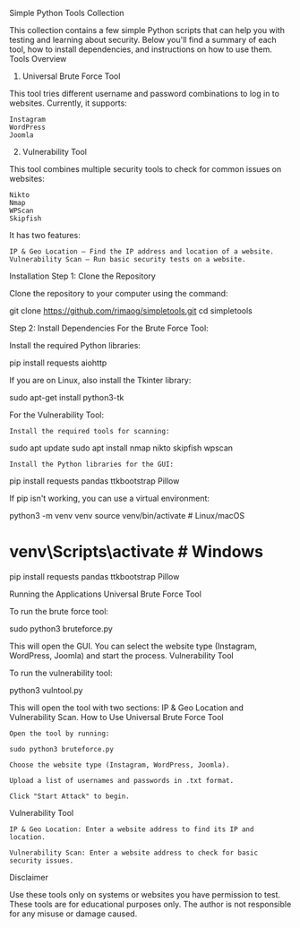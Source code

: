 Simple Python Tools Collection

This collection contains a few simple Python scripts that can help you with testing and learning about security. Below you'll find a summary of each tool, how to install dependencies, and instructions on how to use them.
Tools Overview
1. Universal Brute Force Tool

This tool tries different username and password combinations to log in to websites. Currently, it supports:

    Instagram
    WordPress
    Joomla

2. Vulnerability Tool

This tool combines multiple security tools to check for common issues on websites:

    Nikto
    Nmap
    WPScan
    Skipfish

It has two features:

    IP & Geo Location — Find the IP address and location of a website.
    Vulnerability Scan — Run basic security tests on a website.

Installation
Step 1: Clone the Repository

Clone the repository to your computer using the command:

git clone https://github.com/rimaog/simpletools.git
cd simpletools

Step 2: Install Dependencies
For the Brute Force Tool:

Install the required Python libraries:

pip install requests aiohttp

If you are on Linux, also install the Tkinter library:

sudo apt-get install python3-tk

For the Vulnerability Tool:

    Install the required tools for scanning:

sudo apt update
sudo apt install nmap nikto skipfish wpscan

    Install the Python libraries for the GUI:

pip install requests pandas ttkbootstrap Pillow

If pip isn't working, you can use a virtual environment:

python3 -m venv venv
source venv/bin/activate  # Linux/macOS
# venv\Scripts\activate  # Windows
pip install requests pandas ttkbootstrap Pillow

Running the Applications
Universal Brute Force Tool

To run the brute force tool:

sudo python3 bruteforce.py

This will open the GUI. You can select the website type (Instagram, WordPress, Joomla) and start the process.
Vulnerability Tool

To run the vulnerability tool:

python3 vulntool.py

This will open the tool with two sections: IP & Geo Location and Vulnerability Scan.
How to Use
Universal Brute Force Tool

    Open the tool by running:

    sudo python3 bruteforce.py

    Choose the website type (Instagram, WordPress, Joomla).

    Upload a list of usernames and passwords in .txt format.

    Click "Start Attack" to begin.

Vulnerability Tool

    IP & Geo Location: Enter a website address to find its IP and location.

    Vulnerability Scan: Enter a website address to check for basic security issues.

Disclaimer

Use these tools only on systems or websites you have permission to test. These tools are for educational purposes only. The author is not responsible for any misuse or damage caused.
